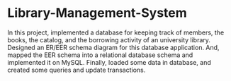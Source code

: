 # Library-Management-System
In this project, implemented a database for keeping track of members, the books, the catalog, and the borrowing activity of an university library. Designed an ER/EER schema diagram for this database application. And, mapped the EER schema into a relational database schema and implemented it on MySQL. Finally, loaded some data in database, and created some queries and update transactions.
